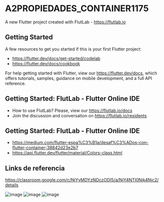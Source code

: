 # A2PROPIEDADES_CONTAINER1175

A new Flutter project created with FlutLab - https://flutlab.io

## Getting Started

A few resources to get you started if this is your first Flutter project:

- https://flutter.dev/docs/get-started/codelab
- https://flutter.dev/docs/cookbook

For help getting started with Flutter, view our
https://flutter.dev/docs, which offers tutorials,
samples, guidance on mobile development, and a full API reference.

## Getting Started: FlutLab - Flutter Online IDE

- How to use FlutLab? Please, view our https://flutlab.io/docs
- Join the discussion and conversation on https://flutlab.io/residents

## Getting Started: FlutLab - Flutter Online IDE
- https://medium.com/flutter-espa%C3%B1a/desaf%C3%ADos-con-flutter-container-38842d23e2b7
- https://api.flutter.dev/flutter/material/Colors-class.html

## Links de referencia
https://classroom.google.com/c/NjYyMDYzNDczODI5/a/NjY4NTI0Njk4Njc2/details

![image](https://github.com/CampaG128/RutaPag-campa1175/assets/143743923/d84e10d5-c0a2-49ce-a246-cfaa7da05621)
![image](https://github.com/CampaG128/RutaPag-campa1175/assets/143743923/12d086ea-a195-4f72-a0dc-42e99df55bbc)
![image](https://github.com/CampaG128/RutaPag-campa1175/assets/143743923/f0d732ff-e4c7-4b6f-a7e8-8e9fd2649b03)
